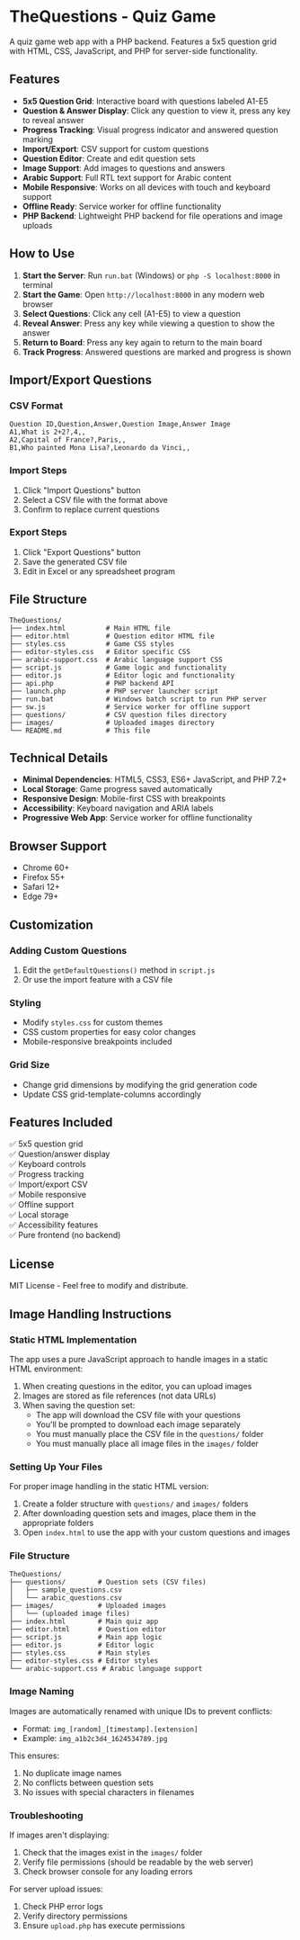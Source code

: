 # TheQuestions - Quiz Game

A quiz game web app with a PHP backend. Features a 5x5 question grid with HTML, CSS, JavaScript, and PHP for server-side functionality.

## Features

- **5x5 Question Grid**: Interactive board with questions labeled A1-E5
- **Question & Answer Display**: Click any question to view it, press any key to reveal answer
- **Progress Tracking**: Visual progress indicator and answered question marking
- **Import/Export**: CSV support for custom questions
- **Question Editor**: Create and edit question sets
- **Image Support**: Add images to questions and answers
- **Arabic Support**: Full RTL text support for Arabic content
- **Mobile Responsive**: Works on all devices with touch and keyboard support
- **Offline Ready**: Service worker for offline functionality
- **PHP Backend**: Lightweight PHP backend for file operations and image uploads

## How to Use

1. **Start the Server**: Run `run.bat` (Windows) or `php -S localhost:8000` in terminal
2. **Start the Game**: Open `http://localhost:8000` in any modern web browser
3. **Select Questions**: Click any cell (A1-E5) to view a question
3. **Reveal Answer**: Press any key while viewing a question to show the answer
4. **Return to Board**: Press any key again to return to the main board
5. **Track Progress**: Answered questions are marked and progress is shown

## Import/Export Questions

### CSV Format

```csv
Question ID,Question,Answer,Question Image,Answer Image
A1,What is 2+2?,4,,
A2,Capital of France?,Paris,,
B1,Who painted Mona Lisa?,Leonardo da Vinci,,
```

### Import Steps

1. Click "Import Questions" button
2. Select a CSV file with the format above
3. Confirm to replace current questions

### Export Steps

1. Click "Export Questions" button
2. Save the generated CSV file
3. Edit in Excel or any spreadsheet program

## File Structure

```
TheQuestions/
├── index.html          # Main HTML file
├── editor.html         # Question editor HTML file
├── styles.css          # Game CSS styles
├── editor-styles.css   # Editor specific CSS
├── arabic-support.css  # Arabic language support CSS
├── script.js           # Game logic and functionality
├── editor.js           # Editor logic and functionality
├── api.php             # PHP backend API
├── launch.php          # PHP server launcher script
├── run.bat             # Windows batch script to run PHP server
├── sw.js               # Service worker for offline support
├── questions/          # CSV question files directory
├── images/             # Uploaded images directory
└── README.md           # This file
```

## Technical Details

- **Minimal Dependencies**: HTML5, CSS3, ES6+ JavaScript, and PHP 7.2+
- **Local Storage**: Game progress saved automatically
- **Responsive Design**: Mobile-first CSS with breakpoints
- **Accessibility**: Keyboard navigation and ARIA labels
- **Progressive Web App**: Service worker for offline functionality

## Browser Support

- Chrome 60+
- Firefox 55+
- Safari 12+
- Edge 79+

## Customization

### Adding Custom Questions

1. Edit the `getDefaultQuestions()` method in `script.js`
2. Or use the import feature with a CSV file

### Styling

- Modify `styles.css` for custom themes
- CSS custom properties for easy color changes
- Mobile-responsive breakpoints included

### Grid Size

- Change grid dimensions by modifying the grid generation code
- Update CSS grid-template-columns accordingly

## Features Included

✅ 5x5 question grid  
✅ Question/answer display  
✅ Keyboard controls  
✅ Progress tracking  
✅ Import/export CSV  
✅ Mobile responsive  
✅ Offline support  
✅ Local storage  
✅ Accessibility features  
✅ Pure frontend (no backend)

## License

MIT License - Feel free to modify and distribute.

## Image Handling Instructions

### Static HTML Implementation

The app uses a pure JavaScript approach to handle images in a static HTML environment:

1. When creating questions in the editor, you can upload images
2. Images are stored as file references (not data URLs)
3. When saving the question set:
   - The app will download the CSV file with your questions
   - You'll be prompted to download each image separately
   - You must manually place the CSV file in the `questions/` folder
   - You must manually place all image files in the `images/` folder

### Setting Up Your Files

For proper image handling in the static HTML version:

1. Create a folder structure with `questions/` and `images/` folders
2. After downloading question sets and images, place them in the appropriate folders
3. Open `index.html` to use the app with your custom questions and images

### File Structure

```
TheQuestions/
├── questions/        # Question sets (CSV files)
│   ├── sample_questions.csv
│   └── arabic_questions.csv
├── images/           # Uploaded images
│   └── (uploaded image files)
├── index.html        # Main quiz app
├── editor.html       # Question editor
├── script.js         # Main app logic
├── editor.js         # Editor logic
├── styles.css        # Main styles
├── editor-styles.css # Editor styles
└── arabic-support.css # Arabic language support
```

### Image Naming

Images are automatically renamed with unique IDs to prevent conflicts:

- Format: `img_[random]_[timestamp].[extension]`
- Example: `img_a1b2c3d4_1624534789.jpg`

This ensures:

1. No duplicate image names
2. No conflicts between question sets
3. No issues with special characters in filenames

### Troubleshooting

If images aren't displaying:

1. Check that the images exist in the `images/` folder
2. Verify file permissions (should be readable by the web server)
3. Check browser console for any loading errors

For server upload issues:

1. Check PHP error logs
2. Verify directory permissions
3. Ensure `upload.php` has execute permissions
